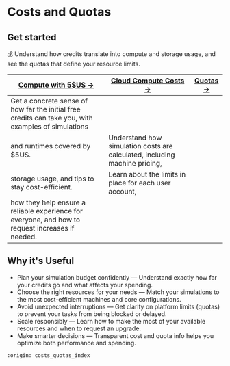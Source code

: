 # Costs and Quotas

## Get started
💰 Understand how credits translate into compute and storage usage, and see 
the quotas that define your resource limits. 

| **[Compute with 5$US →](compute-5usd.md)** | **[Cloud Compute Costs →](how-much-does-it-cost.md)** | **[Quotas →](quotas.md)** |
|---|---|---|
| Get a concrete sense of how far the initial free credits can take you, with examples of simulations 
and runtimes covered by $5US. | Understand how simulation costs are calculated, including machine pricing, 
storage usage, and tips to stay cost-efficient. | Learn about the limits in place for each user account, 
how they help ensure a reliable experience for everyone, and how to request increases if needed. |

## Why it's Useful
* Plan your simulation budget confidently — Understand exactly how far your credits go and what 
affects your spending.
* Choose the right resources for your needs — Match your simulations to the most cost-efficient 
machines and core configurations.
* Avoid unexpected interruptions — Get clarity on platform limits (quotas) to prevent your tasks 
from being blocked or delayed.
* Scale responsibly — Learn how to make the most of your available resources and when to request 
an upgrade.
* Make smarter decisions — Transparent cost and quota info helps you optimize both performance 
and spending.

```{banner}
:origin: costs_quotas_index
```
